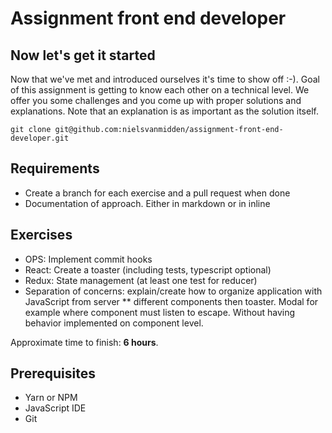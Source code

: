 # Assignment front end developer

## Now let's get it started
Now that we've met and introduced ourselves it's time to show off :-). Goal of this assignment is getting to know each other on a technical level. We offer you some challenges and you come up with proper solutions and explanations. Note that an explanation is as important as the solution itself.
```
git clone git@github.com:nielsvanmidden/assignment-front-end-developer.git
```

## Requirements
* Create a branch for each exercise and a pull request when done
* Documentation of approach. Either in markdown or in inline

## Exercises
* OPS: Implement commit hooks
* React: Create a toaster (including tests, typescript optional)
* Redux: State management (at least one test for reducer)
* Separation of concerns: explain/create how to organize application with JavaScript from server
** different components then toaster. Modal for example where component must listen to escape. Without having behavior implemented on component level.

Approximate time to finish: **6 hours**.

## Prerequisites
* Yarn or NPM
* JavaScript IDE
* Git
